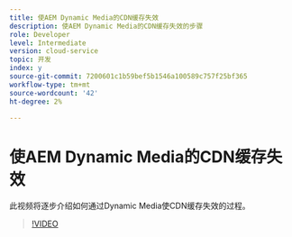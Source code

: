 ```yaml
---
title: 使AEM Dynamic Media的CDN缓存失效
description: 使AEM Dynamic Media的CDN缓存失效的步骤
role: Developer
level: Intermediate
version: cloud-service
topic: 开发
index: y
source-git-commit: 7200601c1b59bef5b1546a100589c757f25bf365
workflow-type: tm+mt
source-wordcount: '42'
ht-degree: 2%

---
```



# 使AEM Dynamic Media的CDN缓存失效

此视频将逐步介绍如何通过Dynamic Media使CDN缓存失效的过程。

>[!VIDEO](https://video.tv.adobe.com/v/335457?quality=9&learn=on)
